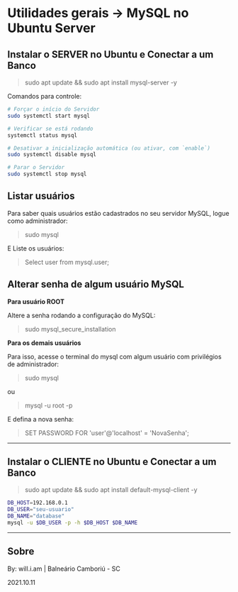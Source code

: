 # Utilidades gerais -> MySQL no Ubuntu Server

## Instalar o SERVER no Ubuntu e Conectar a um Banco

> sudo apt update && sudo apt install mysql-server -y

Comandos para controle:
```bash
# Forçar o início do Servidor
sudo systemctl start mysql

# Verificar se está rodando
systemctl status mysql

# Desativar a inicialização automática (ou ativar, com `enable`)
sudo systemctl disable mysql

# Parar o Servidor
sudo systemctl stop mysql
```


## Listar usuários

Para saber quais usuários estão cadastrados no seu servidor MySQL, logue como administrador:

> sudo mysql

E Liste os usuários:

> Select user from mysql.user;

## Alterar senha de algum usuário MySQL

**Para usuário ROOT**

Altere a senha rodando a configuração do MySQL:

> sudo mysql_secure_installation

**Para os demais usuários**

Para isso, acesse o terminal do mysql com algum usuário com privilégios de administrador:

> sudo mysql

ou

> mysql -u root -p

E defina a nova senha:

> SET PASSWORD FOR 'user'@'localhost' = 'NovaSenha';

---

## Instalar o CLIENTE no Ubuntu e Conectar a um Banco

> sudo apt update && sudo apt install default-mysql-client -y

```sh
DB_HOST=192.168.0.1
DB_USER="seu-usuario"
DB_NAME="database"
mysql -u $DB_USER -p -h $DB_HOST $DB_NAME
```

---

## Sobre

By: will.i.am | Balneário Camboriú - SC

2021.10.11
